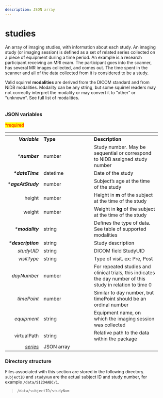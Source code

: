 ```yaml
---
description: JSON array
---
```


# studies

An array of imaging studies, with information about each study. An imaging study (or imaging session) is defined as a set of related series collected on a piece of equipment during a time period. An example is a research participant receiving an MRI exam. The participant goes into the scanner, has several MR images collected, and comes out. The time spent in the scanner and all of the data collected from it is considered to be a study.

Valid squirrel **modalities** are derived from the DICOM standard and from NiDB modalities. Modality can be any string, but some squirrel readers may not correctly interpret the modality or may convert it to “other” or “unknown”. See full list of modalities.

<figure><img src="https://mermaid.ink/img/pako:eNqVlF1vmzAUhv9K5CoSkSAiEU2JK_Wqu5mmTVrvJm48fEi8Akb-0MKi_PfZBjuB9qLlAr8HP-_x8TFwRiWngDA6CNIdF99-Fu3CXIJzlSRPHSlfyQGicVw9Xmejry8_vju1MiAlikT2dovYBKyDmrUgo6BmBJw6EKyBVsnoRs8om5qyUrk1EqsYb4noVwPlniZPUv_-A6VJ5IXPMs4fBNcdaUndSyYjFyU-9Ki32nRKU2ZKH8d3iAaI1MIgXrzDUKEPMnL3MDsktEuY_doV3PB2OtQ6r3K5HCzJ2h6SII2sWG3PyUoPvUVtHywoJ2e1XN403mLXcICv8cI9WHlfOFRXxxgMHh_NHH4j1uD1YPDRxBC2oPoaFqF8y9T4rqqq2HRL8FdIKJFHIgTp8XZqmqzyGeOsC5-xTlrxEePMHk70I97BM740wQD3aRoPFnyXZdmok7-MqiPOuhOKUQOiIYyar_9sUxVIHaGBAmEjKVRE16pARXsxqO5M8-ELZYoLhCtSS4gR0Yq_9G2JsBIaPPTMiPmZNIEyX9wvzicxwmd0QjiNUY_wNt2td3n2kO_yzcM232f5JUb_nCNd74crv99vNrttnl_-A4GhlBM?type=png" alt=""><figcaption></figcaption></figure>

### JSON variables

<mark style="color:red;">\*required</mark>

<table data-header-hidden><thead><tr><th align="right"></th><th width="150"></th><th></th></tr></thead><tbody><tr><td align="right"><em><strong>Variable</strong></em></td><td><strong>Type</strong></td><td><strong>Description</strong></td></tr><tr><td align="right"><em>*<strong>number</strong></em></td><td>number</td><td>Study number. May be sequential or correspond to NiDB assigned study number</td></tr><tr><td align="right"><em><strong>*dateTime</strong></em></td><td>datetime</td><td>Date of the study</td></tr><tr><td align="right"><em>*<strong>ageAtStudy</strong></em></td><td>number</td><td>Subject’s age at the time of the study</td></tr><tr><td align="right">height</td><td>number</td><td>Height in <strong>m</strong> of the subject at the time of the study</td></tr><tr><td align="right">weight</td><td>number</td><td>Weight in <strong>kg</strong> of the subject at the time of the study</td></tr><tr><td align="right"><em>*<strong>modality</strong></em></td><td>string</td><td>Defines the type of data. See table of supported modalities</td></tr><tr><td align="right"><em>*<strong>description</strong></em></td><td>string</td><td>Study description</td></tr><tr><td align="right"><em>studyUID</em></td><td>string</td><td>DICOM field StudyUID</td></tr><tr><td align="right"><em>visitType</em></td><td>string</td><td>Type of visit. ex: Pre, Post</td></tr><tr><td align="right"><em>dayNumber</em></td><td>number</td><td>For repeated studies and clinical trials, this indicates the day number of this study in relation to time 0</td></tr><tr><td align="right"><em>timePoint</em></td><td>number</td><td>Similar to day number, but timePoint should be an ordinal number</td></tr><tr><td align="right"><em>equipment</em></td><td>string</td><td>Equipment name, on which the imaging session was collected</td></tr><tr><td align="right">virtualPath</td><td>string</td><td>Relative path to the data within the package</td></tr><tr><td align="right"><a href="series/"><em>series</em></a></td><td>JSON array</td><td></td></tr></tbody></table>

### Directory structure

Files associated with this section are stored in the following directory. `subjectID` and `studyNum` are the actual subject ID and study number, for example `/data/S1234ABC/1`.

> `/data/subjectID/studyNum`
